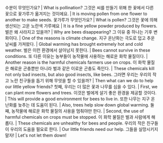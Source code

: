 수분이 무엇인가요?		| What is pollination?
그것은 씨를 만들기 위해 한 꽃에서 다른 꽃으로 꽃가루가 옮겨지는 것이에요.	| It is moving pollen from one flower to another to make seeds.
꽃가루가 무엇인가요?	| What is pollen?
그것은 꽃에 의해 생산되는 고운 노란색 가루예요	| It is a fine yellow powder produced by flowers.
벌은 왜 사라지고 있을까?	| Why are bees disappearing?
그 이유 중 하나는 기후 변화이다.		| One of the reasons is climate change.
지구 온난화는 극도로 덥고 추운 날씨를 가져왔다.	| Global warming has brought extremely hot and cold weather.
벌은 이런 환경에서 살아남지 못한다.		| Bees cannot survive in these conditions.
또 다른 이유는 농부들이 농작물에 사용하는 해로운 화학 물질이다.	| Another reason is the harmful chemicals farmers use on crops.
이 화학 물질은 해로운 곤충뿐만 아니라 벌과 같은 이로운 곤충도 죽인다.	| These chemicals kill not only bad insects, but also good insects, like bees.
그러면 우리는 우리의 작고 노란 친구들을 돕기 위해 무엇을 할 수 있을까?	| Then what can we do to help our little yellow friends?
첫째, 우리는 더 많은 꽃과 나무를 심을 수 있다.		| First, we can plant more flowers and trees.
이것은 벌에게 살기 좋은 환경을 제공할 것이다.		| This will provide a good environment for bees to live in.
또한 나무는 지구 온난화를 늦추는 데 도움이 된다.		| Also, trees help slow down global warming.
둘째, 농작물에 해로운 화학 물질의 사용을 멈춰야만 한다.	| Second, the use of harmful chemicals on crops must be stopped.
이 화학 물질은 벌과 사람에게 해롭다.		| These chemicals are unhealthy for bees and people.
우리의 작은 친구들이 우리의 도움을 필요로 한다.	| Our little friends need our help.
그들을 실망시키지 말자!		| Let's not let them down!
